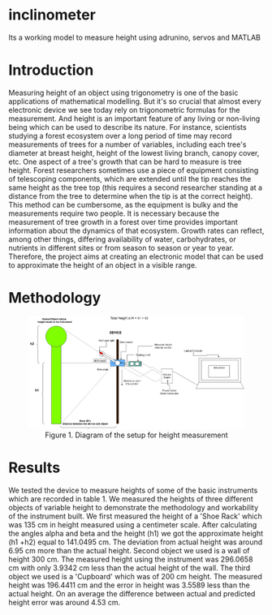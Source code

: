 # inclinometer
Its a working model to measure height using adrunino, servos and MATLAB
<h1>Introduction</h1>
<p>
Measuring height of an object using trigonometry is one of the basic applications of mathematical modelling. But it's so crucial that almost every electronic device we see today rely on trigonometric formulas for the measurement. And height is an important feature of any living or non-living being which can be used to describe its nature. For instance, scientists studying a forest ecosystem over a long period of time may record measurements of trees for a number of variables, including each tree's diameter at breast height, height of the lowest living branch, canopy cover, etc. One aspect of a tree's growth that can be hard to measure is tree height. Forest researchers sometimes use a piece of equipment consisting of telescoping components, which are extended until the tip reaches the same height as the tree top (this requires a second researcher standing at a distance from the tree to determine when the tip is at the correct height). This method can be cumbersome, as the equipment is bulky and the measurements require two people. 
It is necessary because the measurement of tree growth in a forest over time provides important information about the dynamics of that ecosystem. Growth rates can reflect, among other things, differing availability of water, carbohydrates, or nutrients in different sites or from season to season or year to year. 
Therefore, the project aims at creating an electronic model that can be used to approximate the height of an object in a visible range. 

</p>
<h1>Methodology</h1>

<figure style="text-align: center;">
    <img src='images/Flow Chart of the Project setup.jpg' />
    <figcaption>Figure 1. Diagram of the setup for height measurement</figcaption>
</figure>

<h1>Results</h1>
<p>
We tested the device to measure heights of some of the basic instruments which are recorded in table 1. We measured the heights of three different objects of variable height to demonstrate the methodology and workability of the instrument built. 
We first measured the height of a 'Shoe Rack' which was 135 cm in height measured using a centimeter scale. After calculating the angles alpha and beta and the height (h1) we got the approximate height (h1 +h2) equal to 141.0495 cm. The deviation from actual height was around 6.95 cm more than the actual height.
Second object we used is a wall of height 300 cm. The measured height using the instrument was 296.0658 cm with only 3.9342 cm less than the actual height of the wall.
The third object we used is a 'Cupboard' which was of 200 cm height. The measured height was 196.4411 cm and the error in height was 3.5589 less than the actual height.
On an average the difference between actual and predicted height error was around 4.53 cm.

</p>
